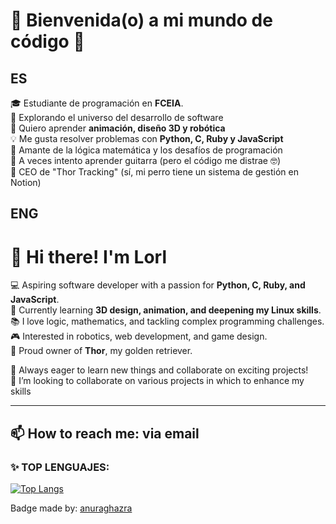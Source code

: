 # 👾 Bienvenida(o) a mi mundo de código 🌌  

## ES

🎓 Estudiante de programación en **FCEIA**.  
🚀 Explorando el universo del desarrollo de software  
🎨 Quiero aprender **animación, diseño 3D y robótica**  
💡 Me gusta resolver problemas con **Python, C, Ruby y JavaScript**  
📖 Amante de la lógica matemática y los desafíos de programación  
🎸 A veces intento aprender guitarra (pero el código me distrae 🤓)  
🐶 CEO de "Thor Tracking" (sí, mi perro tiene un sistema de gestión en Notion)  


## ENG

# 👋 Hi there! I'm Lorl

💻 Aspiring software developer with a passion for **Python, C, Ruby, and JavaScript**.  
🌱 Currently learning **3D design, animation, and deepening my Linux skills**.  
📚 I love logic, mathematics, and tackling complex programming challenges.  
🎮 Interested in robotics, web development, and game design.  
🐶 Proud owner of **Thor**, my golden retriever.

🚀 Always eager to learn new things and collaborate on exciting projects!  
💞️ I’m looking to collaborate on various projects in which to enhance my skills

---
📫 How to reach me: via email 
---
### ✨ TOP LENGUAJES:

[![Top Langs](https://github-readme-stats.vercel.app/api/top-langs/?username=Lorl27&langs_count=20&layout=compact&size_weight=0&count_weight=1 )](https://github.com/Lorl27/github-readme-stats)

Badge made by: [anuraghazra](https://github.com/anuraghazra/github-readme-stats?tab=readme-ov-file)

<!--![Static Badge](https://img.shields.io/badge/replit-x?style=for-the-badge&logo=zoho&logoColor=%23E42527&color=%23E42527&link=https%3A%2F%2Fwww.linkedin.com%2Fadvice%2F0%2Fyouve-received-feedback-your-coding-style-how-do-you-9gmje%3Ftrk%3Dseek%26lipi%3Durn%253Ali%253Apage%253Ad_flagship3_notifications%253BUu9zugFkRdm3OIamslXCOQ%253D%253D)-->

